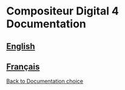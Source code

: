 # Compositeur Digital 4 Documentation

## [English](en/index.md)

## [Français](fr/index.md)


[Back to Documentation choice](index.md)

<!--[Version UX](UX/en/index.md)-->
